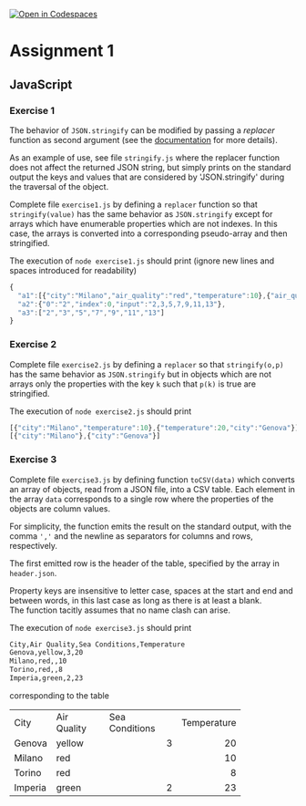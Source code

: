 [![Open in Codespaces](https://classroom.github.com/assets/launch-codespace-7f7980b617ed060a017424585567c406b6ee15c891e84e1186181d67ecf80aa0.svg)](https://classroom.github.com/open-in-codespaces?assignment_repo_id=14184703)
# Assignment 1
## JavaScript  

### Exercise 1
The behavior of `JSON.stringify` can be modified by passing a *replacer* function as second argument
(see the <a href="https://developer.mozilla.org/en-US/docs/Web/JavaScript/Reference/Global_Objects/JSON/stringify">documentation</a> for more
details).

As an example of use, see file `stringify.js` where the replacer function does not affect the returned JSON string, but simply prints on the standard output the keys and values that are considered by 'JSON.stringify' during the traversal of the object. 

Complete file `exercise1.js` by defining a `replacer` function so that `stringify(value)` has the same behavior as `JSON.stringify`
except for arrays which have enumerable properties which are not indexes. In this case, the arrays is converted into a corresponding pseudo-array and then stringified.

The execution of `node exercise1.js` should print (ignore new lines and spaces introduced for readability)
```js
{
  "a1":[{"city":"Milano","air_quality":"red","temperature":10},{"air_quality":"yellow","temperature":20,"sea_conditions":3,"city":"Genova"}],
  "a2":{"0":"2","index":0,"input":"2,3,5,7,9,11,13"},
  "a3":["2","3","5","7","9","11","13"]
}
```

### Exercise 2
Complete file `exercise2.js` by defining a `replacer` so that `stringify(o,p)` has the same behavior as `JSON.stringify` but in objects which are not arrays only the properties with the key `k` such that `p(k)` is true are stringified. 

The execution of `node exercise2.js` should print
```js
[{"city":"Milano","temperature":10},{"temperature":20,"city":"Genova"}]
[{"city":"Milano"},{"city":"Genova"}]
```
### Exercise 3
Complete file `exercise3.js` by defining function `toCSV(data)` which converts an array of objects, read from a JSON file, into a CSV table. Each element
in the array `data` corresponds to a single row where the properties of the objects are column values.

For simplicity, the function emits the result on the standard output,
with the comma `','` and the newline as separators for columns and rows, respectively.

The first emitted row is the header of the table, specified by the array in `header.json`. 

Property keys are insensitive to letter case, spaces at the start and end and between words, in this last case as long as there is at least a blank.  
The function tacitly assumes that no name clash can arise. 

The execution of `node exercise3.js` should print
```bash
City,Air Quality,Sea Conditions,Temperature
Genova,yellow,3,20
Milano,red,,10
Torino,red,,8
Imperia,green,2,23
```
corresponding to the table
<table cellspacing="0" border="0">
	<colgroup width="70"></colgroup>
	<colgroup width="93"></colgroup>
	<colgroup width="127"></colgroup>
	<colgroup width="108"></colgroup>
	<tr>
		<td height="21" align="left">City</td>
		<td align="left">Air Quality</td>
		<td align="left">Sea Conditions</td>
		<td align="left">Temperature</td>
	</tr>
	<tr>
		<td height="21" align="left">Genova</td>
		<td align="left">yellow</td>
		<td align="right" sdval="3" sdnum="1033;">3</td>
		<td align="right" sdval="20" sdnum="1033;">20</td>
	</tr>
	<tr>
		<td height="21" align="left">Milano</td>
		<td align="left">red</td>
		<td align="left"><br></td>
		<td align="right" sdval="10" sdnum="1033;">10</td>
	</tr>
	<tr>
		<td height="21" align="left">Torino</td>
		<td align="left">red</td>
		<td align="left"><br></td>
		<td align="right" sdval="8" sdnum="1033;">8</td>
	</tr>
	<tr>
		<td height="21" align="left">Imperia</td>
		<td align="left">green</td>
		<td align="right" sdval="2" sdnum="1033;">2</td>
		<td align="right" sdval="23" sdnum="1033;">23</td>
	</tr>
</table>


